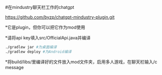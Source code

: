 #在mindustry聊天栏工作的chatgpt

https://github.com/byzp/chatgpt-mindustry-plugin.git

*它是plugin，但你可以把它作为mod使用

*请将api key填入src/OfficialApi.java并编译
``` bash
./gradlew jar #为桌面编译
./gradlew deploy #为Android编译
```

*将build/libs/里编译好的文件放入mod文件夹，启用多人游戏，在聊天栏输入/c message

